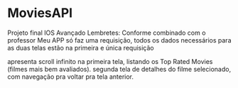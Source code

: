 # MoviesAPI
Projeto final IOS Avançado
Lembretes:
Conforme combinado com o professor
Meu APP só faz uma requisição, todos os dados necessários para as duas telas estão na primeira e única requisição

apresenta scroll infinito na primeira tela, listando os Top Rated Movies (filmes mais bem avaliados).
segunda tela de detalhes do filme selecionado, com navegação pra voltar pra tela anterior.
